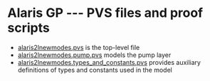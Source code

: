 # Alaris GP --- PVS files and proof scripts

* [alaris2lnewmodes.pvs](https://github.com/haslab/hcispecs/blob/master/alarisgp-tse/models/alaris2lnewmodes.pvs) is the top-level file
* [alaris2lnewmodes.pump.pvs](https://github.com/haslab/hcispecs/blob/master/alarisgp-tse/models/alaris2lnewmodes.pump.pvs) models the pump layer
* [alaris2lnewmodes.types_and_constants.pvs](https://github.com/haslab/hcispecs/blob/master/alarisgp-tse/models/alaris2lnewmodes.types_and_constants.pvs) provides auxiliary definitions of types and constants used in the model
